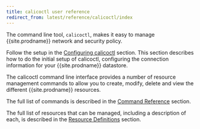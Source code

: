 ```yaml
---
title: calicoctl user reference
redirect_from: latest/reference/calicoctl/index
---
```


The command line tool, `calicoctl`, makes it easy to manage {{site.prodname}} network
and security policy.  

Follow the setup in the [Configuring calicoctl]({{site.baseurl}}/{{page.version}}/reference/calicoctl/setup) section.
This section describes how to do the initial setup of calicoctl, configuring
the connection information for your {{site.prodname}} datastore.

The calicoctl command line interface provides a number of resource management
commands to allow you to create, modify, delete and view the different {{site.prodname}}
resources.

The full list of commands is described in the 
[Command Reference]({{site.baseurl}}/{{page.version}}/reference/calicoctl/commands/)
section.

The full list of resources that can be managed, including a description of each,
is described in the [Resource Definitions]({{site.baseurl}}/{{page.version}}/reference/calicoctl/resources/)
section.
